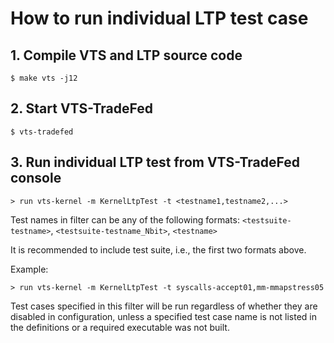 # How to run individual LTP test case
## 1. Compile VTS and LTP source code
`$ make vts -j12`

## 2. Start VTS-TradeFed
`$ vts-tradefed`

## 3. Run individual LTP test from VTS-TradeFed console
`> run vts-kernel -m KernelLtpTest -t <testname1,testname2,...>`

Test names in filter can be any of the following formats:
`<testsuite-testname>`, `<testsuite-testname_Nbit>`, `<testname>`

It is recommended to include test suite, i.e., the first two formats above.

Example:

`> run vts-kernel -m KernelLtpTest -t syscalls-accept01,mm-mmapstress05`

Test cases specified in this filter will be run regardless of
whether they are disabled in configuration, unless a specified test case name
is not listed in the definitions or a required executable was not built.